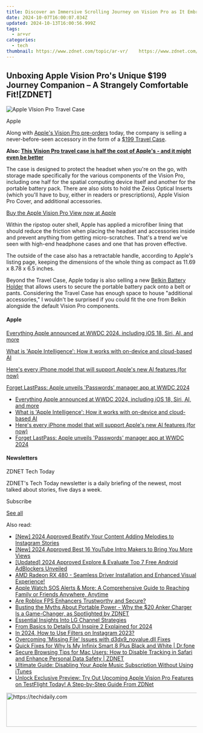 ```yaml
---
title: Discover an Immersive Scrolling Journey on Vision Pro as It Embraces TikTok's Dynamic Features | ZDNET Insight
date: 2024-10-07T16:00:07.034Z
updated: 2024-10-13T16:00:56.999Z
tags:
  - ar+vr
categories:
  - tech
thumbnail: https://www.zdnet.com/topic/ar-vr/    https://www.zdnet.com/a/img/resize/015ca14cb50e3b158189a1331bc8eb37d0667a85/2024/02/15/036df3d6-e7ae-4abd-b0ad-e49c0521e16d/tiktok-avp-1280x1280-4.png?width=170&height=96&fit=crop&format=pjpg&auto=webp
---
```


## Unboxing Apple Vision Pro's Unique $199 Journey Companion – A Strangely Comfortable Fit![ZDNET]

![Apple VIsion Pro Travel Case](https://www.zdnet.com/a/img/resize/b07d9a769e671d04883cadfa09baa93ea1fc4cdb/2024/01/19/9d6b9ecf-7934-48a0-a59e-55d05345ecb2/mw2f3.jpg?auto=webp&precrop=1000,562,x0,y196&width=1280)

Apple

Along with [Apple's Vision Pro pre-orders](https://apple.sjv.io/c/159047/435031/7613?&sharedid=zdnet&partnerpropertyid=1980086&u=https%3A%2F%2Fwww.apple.com%2Fapple-vision-pro%2F&subId1=zd-%5F%5FCOM%5FCLICK%5FID%5F%5F-dtp) today, the company is selling a never-before-seen accessory in the form of a [$199 Travel Case](https://apple.sjv.io/c/159047/435031/7613?&sharedid=zdnet&partnerpropertyid=1980086&u=https%3A%2F%2Fwww.apple.com%2Fshop%2Fproduct%2FMW2F3LL%2FA%2Fapple-vision-pro-travel-case&subId1=zd-%5F%5FCOM%5FCLICK%5FID%5F%5F-dtp).

**Also: [This Vision Pro travel case is half the cost of Apple's - and it might even be better](https://www.zdnet.com/article/this-vision-pro-travel-case-is-half-the-cost-of-apples-and-it-might-even-be-better-nice-dot-1/)**

The case is designed to protect the headset when you're on the go, with storage made specifically for the various components of the Vision Pro, including one half for the spatial computing device itself and another for the portable battery pack. There are also slots to hold the Zeiss Optical Inserts (which you'll have to buy, either in readers or prescriptions), Apple Vision Pro Cover, and additional accessories.

[Buy the Apple Vision Pro View now at Apple](https://apple.sjv.io/c/159047/435031/7613?&sharedid=zdnet&partnerpropertyid=1980086&u=https%3A%2F%2Fwww.apple.com%2Fapple-vision-pro%2F&subId1=zd-%5F%5FCOM%5FCLICK%5FID%5F%5F-dtp)

Within the ripstop outer shell, Apple has applied a microfiber lining that should reduce the friction when placing the headset and accessories inside and prevent anything from getting micro-scratches. That's a trend we've seen with high-end headphone cases and one that has proven effective.

The outside of the case also has a retractable handle, according to Apple's listing page, keeping the dimensions of the whole thing as compact as 11.69 x 8.78 x 6.5 inches.

Beyond the Travel Case, Apple today is also selling a new [Belkin Battery Holder](https://apple.sjv.io/c/159047/435031/7613?&sharedid=zdnet&partnerpropertyid=1980086&u=https%3A%2F%2Fwww.apple.com%2Fshop%2Fproduct%2FHRDR2ZM%2FA%2Fbelkin-battery-holder-for-apple-vision-pro&subId1=zd-%5F%5FCOM%5FCLICK%5FID%5F%5F-dtp) that allows users to secure the portable battery pack onto a belt or pants. Considering the Travel Case has enough space to house "additional accessories," I wouldn't be surprised if you could fit the one from Belkin alongside the default Vision Pro components.

#### Apple

[Everything Apple announced at WWDC 2024, including iOS 18, Siri, AI, and more](https://www.zdnet.com/article/every-new-feature-apple-unveiled-for-iphone-ipad-mac-and-more-this-fall-including-ai/ "Everything Apple announced at WWDC 2024, including iOS 18, Siri, AI, and more")

[What is 'Apple Intelligence': How it works with on-device and cloud-based AI](https://www.zdnet.com/article/what-is-apple-intelligence-everything-to-know-about-ai-features-coming-to-iphones-macs-and-ipads/ "What is 'Apple Intelligence': How it works with on-device and cloud-based AI")

[Here's every iPhone model that will support Apple's new AI features (for now)](https://www.zdnet.com/article/ios-18-1-update-every-iphone-model-that-will-support-apples-new-ai-features-for-now/ "Here's every iPhone model that will support Apple's new AI features (for now)")

[Forget LastPass: Apple unveils 'Passwords' manager app at WWDC 2024](https://www.zdnet.com/article/forget-lastpass-apple-unveils-passwords-manager-app-at-wwdc-2024/ "Forget LastPass: Apple unveils 'Passwords' manager app at WWDC 2024")

* [Everything Apple announced at WWDC 2024, including iOS 18, Siri, AI, and more](https://www.zdnet.com/article/every-new-feature-apple-unveiled-for-iphone-ipad-mac-and-more-this-fall-including-ai/ "Everything Apple announced at WWDC 2024, including iOS 18, Siri, AI, and more")
* [What is 'Apple Intelligence': How it works with on-device and cloud-based AI](https://www.zdnet.com/article/what-is-apple-intelligence-everything-to-know-about-ai-features-coming-to-iphones-macs-and-ipads/ "What is 'Apple Intelligence': How it works with on-device and cloud-based AI")
* [Here's every iPhone model that will support Apple's new AI features (for now)](https://www.zdnet.com/article/ios-18-1-update-every-iphone-model-that-will-support-apples-new-ai-features-for-now/ "Here's every iPhone model that will support Apple's new AI features (for now)")
* [Forget LastPass: Apple unveils 'Passwords' manager app at WWDC 2024](https://www.zdnet.com/article/forget-lastpass-apple-unveils-passwords-manager-app-at-wwdc-2024/ "Forget LastPass: Apple unveils 'Passwords' manager app at WWDC 2024")

#### Newsletters

ZDNET Tech Today

ZDNET's Tech Today newsletter is a daily briefing of the newest, most talked about stories, five days a week.

 Subscribe

[See all](https://www.zdnet.com/newsletters/)

<ins class="adsbygoogle"
     style="display:block"
     data-ad-format="autorelaxed"
     data-ad-client="ca-pub-7571918770474297"
     data-ad-slot="1223367746"></ins>

<ins class="adsbygoogle"
     style="display:block"
     data-ad-client="ca-pub-7571918770474297"
     data-ad-slot="8358498916"
     data-ad-format="auto"
     data-full-width-responsive="true"></ins>

<span class="atpl-alsoreadstyle">Also read:</span>
<div><ul>
<li><a href="https://instagram-video-files.techidaily.com/new-2024-approved-beatify-your-content-adding-melodies-to-instagram-stories/"><u>[New] 2024 Approved Beatify Your Content Adding Melodies to Instagram Stories</u></a></li>
<li><a href="https://eaxpv-info.techidaily.com/new-2024-approved-best-16-youtube-intro-makers-to-bring-you-more-views/"><u>[New] 2024 Approved Best 16 YouTube Intro Makers to Bring You More Views</u></a></li>
<li><a href="https://facebook-record-videos.techidaily.com/updated-2024-approved-explore-and-evaluate-top-7-free-android-adblockers-unveiled/"><u>[Updated] 2024 Approved Explore & Evaluate Top 7 Free Android AdBlockers Unveiled</u></a></li>
<li><a href="https://win-amazing.techidaily.com/1722971524993-amd-radeon-rx-480-seamless-driver-installation-and-enhanced-visual-experience/"><u>AMD Radeon RX 480 - Seamless Driver Installation and Enhanced Visual Experience!</u></a></li>
<li><a href="https://technical-tips.techidaily.com/apple-watch-sos-alerts-and-more-a-comprehensive-guide-to-reaching-family-or-friends-anywhere-anytime/"><u>Apple Watch SOS Alerts & More: A Comprehensive Guide to Reaching Family or Friends Anywhere, Anytime</u></a></li>
<li><a href="https://games-able.techidaily.com/are-roblox-fps-enhancers-trustworthy-and-secure/"><u>Are Roblox FPS Enhancers Trustworthy and Secure?</u></a></li>
<li><a href="https://technical-tips.techidaily.com/busting-the-myths-about-portable-power-why-the-20-anker-charger-is-a-game-changer-as-spotlighted-by-zdnet/"><u>Busting the Myths About Portable Power - Why the $20 Anker Charger Is a Game-Changer, as Spotlighted by ZDNET</u></a></li>
<li><a href="https://technical-tips.techidaily.com/essential-insights-into-lg-channel-strategies/"><u>Essential Insights Into LG Channel Strategies</u></a></li>
<li><a href="https://some-techniques.techidaily.com/from-basics-to-details-dji-inspire-2-explained-for-2024/"><u>From Basics to Details DJI Inspire 2 Explained for 2024</u></a></li>
<li><a href="https://instagram-videos.techidaily.com/in-2024-how-to-use-filters-on-instagram-2023/"><u>In 2024, How to Use Filters on Instagram 2023?</u></a></li>
<li><a href="https://technical-tips.techidaily.com/overcoming-missing-file-issues-with-d3dx9novaluedll-fixes/"><u>Overcoming 'Missing File' Issues with d3dx9_novalue.dll Fixes</u></a></li>
<li><a href="https://howto.techidaily.com/quick-fixes-for-why-is-my-infinix-smart-8-plus-black-and-white-drfone-by-drfone-fix-android-problems-fix-android-problems/"><u>Quick Fixes for Why Is My Infinix Smart 8 Plus Black and White | Dr.fone</u></a></li>
<li><a href="https://technical-tips.techidaily.com/secure-browsing-tips-for-mac-users-how-to-disable-tracking-in-safari-and-enhance-personal-data-safety-zdnet/"><u>Secure Browsing Tips for Mac Users: How to Disable Tracking in Safari and Enhance Personal Data Safety | ZDNET</u></a></li>
<li><a href="https://technical-tips.techidaily.com/ultimate-guide-disabling-your-apple-music-subscription-without-using-itunes/"><u>Ultimate Guide: Disabling Your Apple Music Subscription Without Using iTunes</u></a></li>
<li><a href="https://technical-tips.techidaily.com/unlock-exclusive-preview-try-out-upcoming-apple-vision-pro-features-on-testflight-today-a-step-by-step-guide-from-zdnet/"><u>Unlock Exclusive Preview: Try Out Upcoming Apple Vision Pro Features on TestFlight Today! A Step-by-Step Guide From ZDNet</u></a></li>
</ul></div>

<!-- affiliate ads begin -->
<a href="https://aligracehair.sjv.io/c/5597632/1959778/19272" target="_top" id="1959778">
  <img src="//a.impactradius-go.com/display-ad/19272-1959778" border="0" alt="https://techidaily.com" width="728" height="90"/>
</a>
<img height="0" width="0" src="https://aligracehair.sjv.io/i/5597632/1959778/19272" style="position:absolute;visibility:hidden;" border="0" />
<!-- affiliate ads end -->

